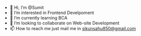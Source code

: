 - 👋 Hi, I’m @Sumit
- 👀 I’m interested in Frontend Develpoment
- 🌱 I’m currently learning BCA
- 💞️ I’m looking to collaborate on Web-site Development
- 📫 How to reach me just mail me in sikunsahu850@gmail.com

<!---
ForTuneYT/ForTuneYT is a ✨ special ✨ repository because its `README.md` (this file) appears on your GitHub profile.
You can click the Preview link to take a look at your changes.
--->
